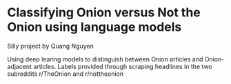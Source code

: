 # Classifying Onion versus Not the Onion using language models  

Silly project by Quang Nguyen   

Using deep learing models to distinguish between Onion articles and Onion-adjacent articles. Labels provided through scraping headlines in the two subreddits r/TheOnion and r/nottheonion  

